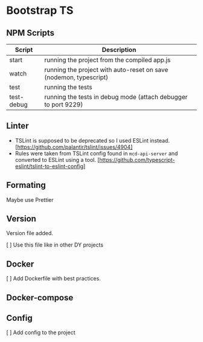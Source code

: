# Bootstrap TS

## NPM Scripts
Script | Description
------ | -----------
start | running the project from the compiled app.js
watch | running the project with auto-reset on save (nodemon, typescript)
test | running the tests
test-debug | running the tests in debug mode (attach debugger to port 9229)

## Linter
- TSLint is supposed to be deprecated so I used ESLint instead. [https://github.com/palantir/tslint/issues/4904]
- Rules were taken from TSLint config found in `mcd-api-server` and converted to ESLint using a tool. [https://github.com/typescript-eslint/tslint-to-eslint-config]

## Formating
Maybe use Prettier

## Version
Version file added.

[ ] Use this file like in other DY projects

## Docker
[ ] Add Dockerfile with best practices.

## Docker-compose


## Config
[ ] Add config to the project